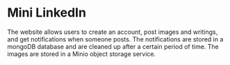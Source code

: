 # Mini LinkedIn 
The website allows users to create an account, post images and writings, and get notifications when someone posts. The notifications are stored in a mongoDB database and are cleaned up after a certain period of time. The images are stored in a Minio object storage service.
